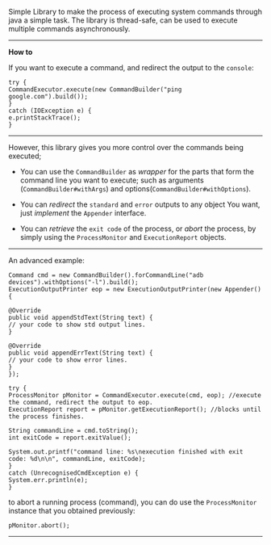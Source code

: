 Simple Library to make the process of executing system commands through java a simple task.
The library is thread-safe, can be used to execute multiple commands asynchronously.

------
**How to**

If you want to execute a command, and redirect the output to the `console`:

    try {
    CommandExecutor.execute(new CommandBuilder("ping google.com").build());
    }
    catch (IOException e) {
    e.printStackTrace();
    }

------
However, this library gives you more control over the commands being executed; 

 - You can use the `CommandBuilder` as *wrapper* for the parts that form the command line you
   want to execute; such as arguments
   (`CommandBuilder#withArgs`) and
   options(`CommandBuilder#withOptions`).
   
 - You can *redirect* the `standard` and `error` outputs to any object You want, just *implement* the `Appender` interface.

 - You can *retrieve* the `exit code` of the process, or *abort* the process,
   by simply using the `ProcessMonitor` and `ExecutionReport` objects.


------
An advanced example:

    Command cmd = new CommandBuilder().forCommandLine("adb devices").withOptions("-l").build();
    ExecutionOutputPrinter eop = new ExecutionOutputPrinter(new Appender() {
    
    @Override
    public void appendStdText(String text) {
    // your code to show std output lines.
    }
    
    @Override
    public void appendErrText(String text) {
    // your code to show error lines.
    }
    });
    
    try {
    ProcessMonitor pMonitor = CommandExecutor.execute(cmd, eop); //execute the command, redirect the output to eop.
    ExecutionReport report = pMonitor.getExecutionReport(); //blocks until the process finishes.
    
    String commandLine = cmd.toString();
    int exitCode = report.exitValue();
    
    System.out.printf("command line: %s\nexecution finished with exit code: %d\n\n", commandLine, exitCode);
    }
    catch (UnrecognisedCmdException e) {
    System.err.println(e);
    }

to abort a running process (command), you can do use the `ProcessMonitor` instance that you obtained previously:

    pMonitor.abort();


----------
